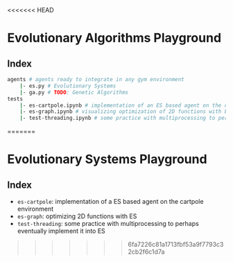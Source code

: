 <<<<<<< HEAD
# Evolutionary Algorithms Playground
## Index
```bash
agents # agents ready to integrate in any gym environment
    |- es.py # Evolutionary Systems
    |- ga.py # TODO: Genetic Algorithms 
tests
    |- es-cartpole.ipynb # implementation of an ES based agent on the cartpole environment
    |- es-graph.ipynb # visualizing optimization of 2D functions with ES
    |- test-threading.ipynb # some practice with multiprocessing to perhaps eventually implement it into ES
```
=======
# Evolutionary Systems Playground
## Index
- `es-cartpole`: implementation of a ES based agent on the cartpole environment
- `es-graph`: optimizing 2D functions with ES
- `test-threading`: some practice with multiprocessing to perhaps eventually implement it into ES
>>>>>>> 6fa7226c81a1713fbf53a9f7793c32cb2f6c1d7a
